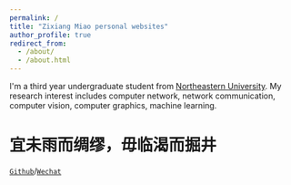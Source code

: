 ```yaml
---
permalink: /
title: "Zixiang Miao personal websites"
author_profile: true
redirect_from: 
  - /about/
  - /about.html
---
```


I'm a third year undergraduate student from [Northeastern University](https://www.neu.edu.cn/). My research interest includes computer network, network communication, computer vision, computer graphics, machine learning.

宜未雨而绸缪，毋临渴而掘井
======
[`Github`](https://github.com/IllusionMZX)/[`Wechat`](https://github.com/IllusionMZX/IllusionMZX.github.io/images/Wechat.png)

